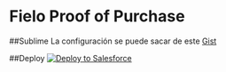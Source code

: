 # Fielo Proof of Purchase

##Sublime
La configuración se puede sacar de este [Gist](https://gist.github.com/hugogmg/0067de2f66a8d441af519f2180430b9e)

##Deploy
<a href="https://githubsfdeploy.herokuapp.com?owner=FieloIncentiveAutomation&repo=fieloprp">
  <img alt="Deploy to Salesforce"
       src="https://raw.githubusercontent.com/afawcett/githubsfdeploy/master/src/main/webapp/resources/img/deploy.png">
</a>
